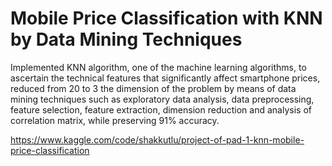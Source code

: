 # Mobile Price Classification with KNN by Data Mining Techniques

Implemented KNN algorithm, one of the machine learning algorithms, to ascertain the technical features that significantly affect smartphone prices, reduced from 20 to 3 the dimension of the problem by means of data mining techniques such as exploratory data analysis, data preprocessing, feature selection, feature extraction, dimension reduction and analysis of correlation matrix, while preserving 91% accuracy.

https://www.kaggle.com/code/shakkutlu/project-of-pad-1-knn-mobile-price-classification
